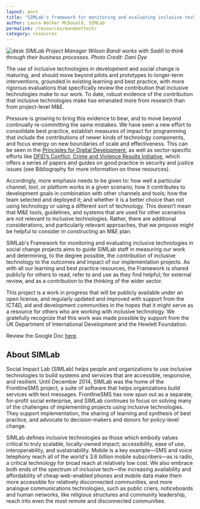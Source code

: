 ```yaml
---
layout: post
title: "SIMLab's framework for monitoring and evaluating inclusive technologies in social change projects"
author: Laura Walker McDonald, SIMLab
permalink: /resources/mandeoftech/
category: resources
---
```

![desk]({{site.baseurl}}/images/dfidcase/Picture1.png)
_SIMLab Project Manager Wilson Bandi works with Sadili to think through their business processes. Photo Credit: Dani Dye_

The use of inclusive technologies in development and social change is maturing, and should move beyond pilots and prototypes to longer-term interventions, grounded in existing learning and best practice, with more rigorous evaluations that specifically review the contribution that inclusive technologies make to our work. To date, robust evidence of the contribution that inclusive technologies make has emanated more from research than from project-level M&E.

Pressure is growing to bring this evidence to bear, and to move beyond continually re-committing the same mistakes. We have seen a new effort to consolidate best practice, establish measures of impact for programming that include the contributions of newer kinds of technology components, and focus energy on new boundaries of scale and effectiveness. This can be seen in the [Principles for Digital Development](http://digitalprinciples.org/), as well as sector-specific efforts like [DFID’s Conflict, Crime and Violence Results Initiative](https://www.gov.uk/government/publications/conflict-crime-and-violence-results-initiative-good-practice-guides-on-security-and-justice-issues), which offers a series of papers and guides on good practice in security and justice issues (see Bibliography for more information on these resources).

Accordingly, more emphasis needs to be given to: how well a particular channel, tool, or platform works in a given scenario; how it contributes to development goals in combination with other channels and tools; how the team selected and deployed it; and whether it is a better choice than not using technology or using a different sort of technology.
This doesn’t mean that M&E tools, guidelines, and systems that are used for other scenarios are not relevant to inclusive technologies. Rather, there are additional considerations, and particularly relevant approaches, that we propose might be helpful to consider in constructing an M&E plan.

SIMLab's Framework for monitoring and evaluating inclusive technologies in social change projects aims to guide SIMLab staff in measuring our work and determining, to the degree possible, the contribution of inclusive technology to the outcomes and impact of our implementation projects. As with all our learning and best practice resources, the Framework is shared publicly for others to read, refer to and use as they find helpful; for external review, and as a contribution to the thinking of the wider sector.

This project is a work in progress that will be publicly available under an open license, and regularly updated and improved with support from the ICT4D, aid and development communities in the hopes that it might serve as a resource for others who are working with inclusive technology. We gratefully recognize that this work was made possible by support from the UK Department of International Development and the Hewlett Foundation.

Review the Google Doc [here](http://tinyurl.com/simlabmandeoftech).

## About SIMLab
Social Impact Lab (SIMLab) helps people and organizations to use inclusive technologies to build systems and services that are accessible, responsive, and resilient. Until December 2014, SIMLab was the home of the FrontlineSMS project, a suite of software that helps organizations build services with text messages. FrontlineSMS has now spun out as a separate, for-profit social enterprise, and SIMLab continues to focus on solving many of the challenges of implementing projects using inclusive technologies. They support implementation, the sharing of learning and synthesis of best practice, and advocate to decision-makers and donors for policy-level change.

SIMLab defines inclusive technologies as those which embody values critical to truly scalable, locally-owned impact; accessibility, ease of use, interoperability, and sustainability. Mobile is a key example&mdash;SMS and voice telephony reach all of the world's 3.6 billion mobile subscribers&mdash;as is radio, a critical technology for broad reach at relatively low cost. We also embrace both ends of the spectrum of inclusive tech&mdash;the increasing availability and affordability of cheap web-enabled phones and mobile data make them more accessible for relatively disconnected communities, and more analogue communications technologies, such as public criers, noticeboards and human networks, like religious structures and community leadership, reach into even the most remote and disconnected communities.
